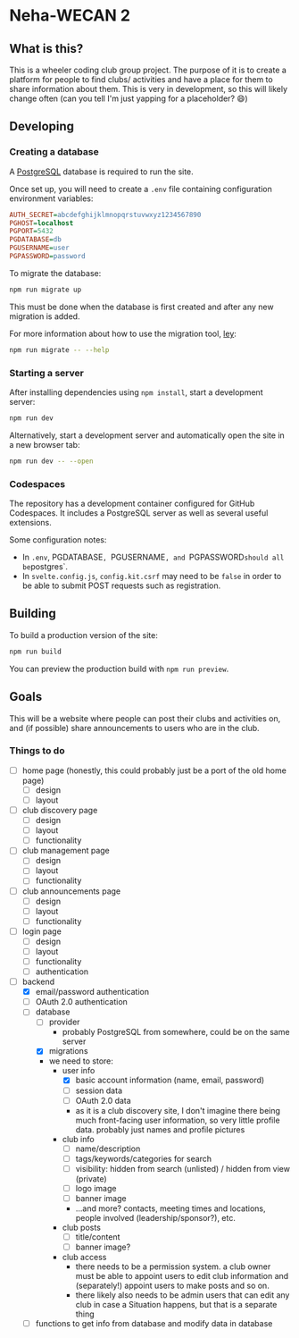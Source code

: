 # Neha-WECAN 2

## What is this?

This is a wheeler coding club group project. The purpose of it is to create a platform for people to find clubs/ activities and have a place for them to share information about them. This is very in development, so this will likely change often (can you tell I'm just yapping for a placeholder? :smile:)

## Developing

### Creating a database

A [PostgreSQL](https://www.postgresql.org/) database is required to run the site.

Once set up, you will need to create a `.env` file containing configuration environment variables:

```ini
AUTH_SECRET=abcdefghijklmnopqrstuvwxyz1234567890
PGHOST=localhost
PGPORT=5432
PGDATABASE=db
PGUSERNAME=user
PGPASSWORD=password
```

To migrate the database:

```bash
npm run migrate up
```

This must be done when the database is first created and after any new migration is added.

For more information about how to use the migration tool, [ley](https://github.com/lukeed/ley):

```bash
npm run migrate -- --help
```

### Starting a server

After installing dependencies using `npm install`, start a development server:

```bash
npm run dev
```

Alternatively, start a development server and automatically open the site in a new browser tab:

```bash
npm run dev -- --open
```

### Codespaces

The repository has a development container configured for GitHub Codespaces. It includes a PostgreSQL server as well as several useful extensions.

Some configuration notes:

- In `.env`, PGDATABASE`, `PGUSERNAME`, and `PGPASSWORD` should all be `postgres`.
- In `svelte.config.js`, `config.kit.csrf` may need to be `false` in order to be able to submit POST requests such as registration.

## Building

To build a production version of the site:

```bash
npm run build
```

You can preview the production build with `npm run preview`.

## Goals

This will be a website where people can post their clubs and activities on, and (if possible) share announcements to users who are in the club.

### Things to do

- [ ] home page (honestly, this could probably just be a port of the old home page)
  - [ ] design
  - [ ] layout
- [ ] club discovery page
  - [ ] design
  - [ ] layout
  - [ ] functionality
- [ ] club management page
  - [ ] design
  - [ ] layout
  - [ ] functionality
- [ ] club announcements page
  - [ ] design
  - [ ] layout
  - [ ] functionality
- [ ] login page
  - [ ] design
  - [ ] layout
  - [ ] functionality
  - [ ] authentication
- [ ] backend
  - [x] email/password authentication
  - [ ] OAuth 2.0 authentication
  - [ ] database
    - [ ] provider
      - probably PostgreSQL from somewhere, could be on the same server
    - [x] migrations
    - we need to store:
      - user info
        - [x] basic account information (name, email, password)
        - [ ] session data
        - [ ] OAuth 2.0 data
        - as it is a club discovery site, I don't imagine there being much front-facing user information, so very little profile data. probably just names and profile pictures
      - club info
        - [ ] name/description
        - [ ] tags/keywords/categories for search
        - [ ] visibility: hidden from search (unlisted) / hidden from view (private)
        - [ ] logo image
        - [ ] banner image
        - ...and more? contacts, meeting times and locations, people involved (leadership/sponsor?), etc.
      - club posts
        - [ ] title/content
        - [ ] banner image?
      - club access
        - there needs to be a permission system. a club owner must be able to appoint users to edit club information and (separately!) appoint users to make posts and so on.
        - there likely also needs to be admin users that can edit any club in case a Situation happens, but that is a separate thing
  - [ ] functions to get info from database and modify data in database
